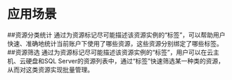 # 应用场景

##资源分类统计
通过为资源标记尽可能描述该资源实例的“标签”，可以帮助用户快速、准确地统计当前账户下使用了哪些资源，这些资源分别绑定了哪些标签。
##资源筛选
通过为资源标记尽可能描述该资源实例的“标签”，用户可以在云主机、云硬盘和SQL Server的资源列表中，通过“标签”快速筛选某一种类的资源，从而对这类资源实现批量管理。
